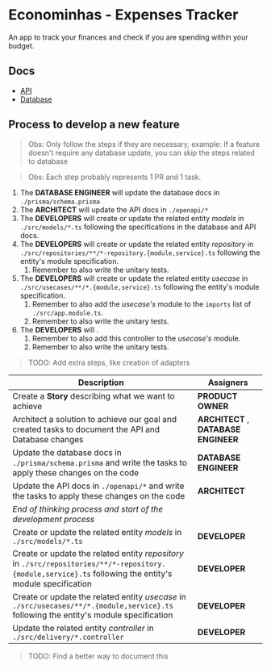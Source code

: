 # Econominhas - Expenses Tracker

An app to track your finances and check if you are spending within your budget.

## Docs

- [API](https://wise-bulldog-88.redoc.ly/)
- [Database](https://dbdocs.io/henriqueleite42/Econominhas?view=relationships)

## Process to develop a new feature

> Obs: Only follow the steps if they are necessary, example: If a feature doesn't require any database update, you can skip the steps related to database

> Obs: Each step probably represents 1 PR and 1 task.

1. The **DATABASE ENGINEER** will update the database docs in `./prisma/schema.prisma`
2. The **ARCHITECT** will update the API docs in `./openapi/*`
3. The **DEVELOPERS** will create or update the related entity _models_ in `./src/models/*.ts` following the specifications in the database and API docs.
4. The **DEVELOPERS** will create or update the related entity _repository_ in `./src/repositories/**/*-repository.{module,service}.ts` following the entity's module specification.
   1. Remember to also write the unitary tests.
5. The **DEVELOPERS** will create or update the related entity _usecase_ in `./src/usecases/**/*.{module,service}.ts` following the entity's module specification.
   1. Remember to also add the _usecase's_ module to the `imports` list of `./src/app.module.ts`.
   2. Remember to also write the unitary tests.
6. The **DEVELOPERS** will .
   1. Remember to also add this controller to the _usecase's_ module.
   2. Remember to also write the unitary tests.

> TODO: Add extra steps, like creation of adapters

<table>
	<thead>
		<tr>
			<th>Description</th>
			<th>Assigners</th>
		</tr>
	</thead>
	<tbody>
		<tr>
			<td>
				Create a <b>Story</b> describing what we want to achieve
			</td>
			<td>
				<b>PRODUCT OWNER</b>
			</td>
		</tr>
		<tr>
			<td>
				Architect a solution to achieve our goal and created tasks to document the API and Database changes
			</td>
			<td>
				<b>ARCHITECT</b>
				,
				<b>DATABASE ENGINEER</b>
			</td>
		</tr>
		<tr>
			<td>
				Update the database docs in <code>./prisma/schema.prisma</code> and write the tasks to apply these changes on the code
			</td>
			<td>
				<b>DATABASE ENGINEER</b>
			</td>
		</tr>
		<tr>
			<td>
				Update the API docs in <code>./openapi/*</code> and write the tasks to apply these changes on the code
			</td>
			<td>
				<b>ARCHITECT</b>
			</td>
		</tr>
		<tr>
			<td>
				<i>End of thinking process and start of the development process</i>
			</td>
			<td></td>
		</tr>
		<tr>
			<td>
				Create or update the related entity <i>models</i> in <code>./src/models/*.ts</code>
			</td>
			<td>
				<b>DEVELOPER</b>
			</td>
		</tr>
		<tr>
			<td>
				Create or update the related entity <i>repository</i> in <code>./src/repositories/**/*-repository.{module,service}.ts</code> following the entity's module specification
			</td>
			<td>
				<b>DEVELOPER</b>
			</td>
		</tr>
		<tr>
			<td>
				Create or update the related entity <i>usecase</i> in <code>./src/usecases/**/*.{module,service}.ts</code> following the entity's module specification
			</td>
			<td>
				<b>DEVELOPER</b>
			</td>
		</tr>
		<tr>
			<td>
				Update the related entity <i>controller</i> in <code>./src/delivery/*.controller</code>
			</td>
			<td>
				<b>DEVELOPER</b>
			</td>
		</tr>
	</tbody>
</table>

> TODO: Find a better way to document this
